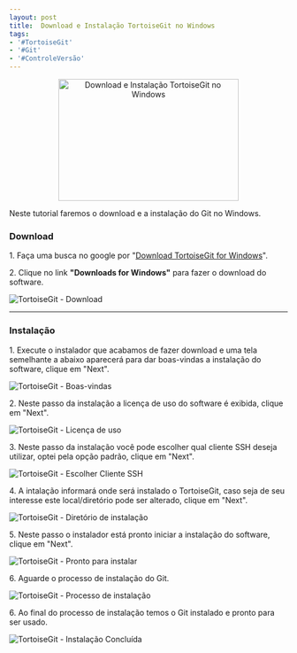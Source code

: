 ```yaml
---
layout: post
title:  Download e Instalação TortoiseGit no Windows
tags:
- '#TortoiseGit'
- '#Git'
- '#ControleVersão'
---
```


<div style="text-align:center">
<p><img src="https://raw.githubusercontent.com/mateusblopes/mateusblopes.github.io/master/_posts/img/TortoiseGitInstalacao9.png" alt="Download e Instalação TortoiseGit no Windows" height="220" width="326"/></p>
</div>

<p>Neste tutorial faremos o download e a instalação do Git no Windows.</p>

<h3 id="heading3">Download</h3>

<p>1. Faça uma busca no google por "<a href="https://tortoisegit.org/download/" target="_blank">Download TortoiseGit for Windows</a>".</p>

<p>2. Clique no link <strong>"Downloads for Windows"</strong> para fazer o download do software. </p>

<p><img src="https://raw.githubusercontent.com/mateusblopes/mateusblopes.github.io/master/_posts/img/TortoiseGitInstalacao1.png" alt="TortoiseGit - Download" /></p>

<hr/>

<h3 id="heading3">Instalação</h3>

<p>1. Execute o instalador que acabamos de fazer download e uma tela semelhante a abaixo aparecerá para dar boas-vindas a instalação do software, clique em "Next".</p>

<p><img src="https://raw.githubusercontent.com/mateusblopes/mateusblopes.github.io/master/_posts/img/TortoiseGitInstalacao2.png" alt="TortoiseGit - Boas-vindas" /></p>

<p>2. Neste passo da instalação a licença de uso do software é exibida, clique em "Next".</p>

<p><img src="https://raw.githubusercontent.com/mateusblopes/mateusblopes.github.io/master/_posts/img/TortoiseGitInstalacao3.png" alt="TortoiseGit - Licença de uso" /></p>

<p>3. Neste passo da instalação você pode escolher qual cliente SSH deseja utilizar, optei pela opção padrão, clique em "Next".</p>

<p><img src="https://raw.githubusercontent.com/mateusblopes/mateusblopes.github.io/master/_posts/img/TortoiseGitInstalacao4.png" alt="TortoiseGit - Escolher Cliente SSH" /></p>

<p>4. A intalação informará onde será instalado o TortoiseGit, caso seja de seu interesse este local/diretório pode ser alterado, clique em "Next".</p>

<p><img src="https://raw.githubusercontent.com/mateusblopes/mateusblopes.github.io/master/_posts/img/TortoiseGitInstalacao5.png" alt="TortoiseGit - Diretório de instalação" /></p>

<p>5. Neste passo o instalador está pronto iniciar a instalação do software, clique em "Next".</p>

<p><img src="https://raw.githubusercontent.com/mateusblopes/mateusblopes.github.io/master/_posts/img/TortoiseGitInstalacao6.png" alt="TortoiseGit - Pronto para instalar" /></p>

<p>6. Aguarde o processo de instalação do Git.</p>

<p><img src="https://raw.githubusercontent.com/mateusblopes/mateusblopes.github.io/master/_posts/img/TortoiseGitInstalacao7.png" alt="TortoiseGit - Processo de instalação" /></p>

<p>6. Ao final do processo de instalação temos o Git instalado e pronto para ser usado.</p>

<p><img src="https://raw.githubusercontent.com/mateusblopes/mateusblopes.github.io/master/_posts/img/TortoiseGitInstalacao8.png" alt="TortoiseGit - Instalação Concluída" /></p>
